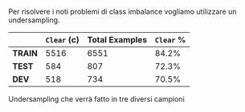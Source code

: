 Per risolvere i noti problemi di class imbalance vogliamo utilizzare un undersampling.

|            | `Clear` (c) | Total Examples | `Clear` % |
|------------|--------------|----------------|-----------|
| **TRAIN**  | 5516         | 6551           | 84.2%     |
| **TEST**   | 584          | 807            | 72.3%     |
| **DEV**    | 518          | 734            | 70.5%     |

Undersampling che verrà fatto in tre diversi campioni